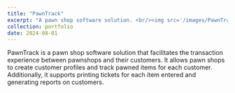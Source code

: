 ```yaml
---
title: "PawnTrack"
excerpt: "A pawn shop software solution. <br/><img src='/images/PawnTrack.svg'>"
collection: portfolio
date: 2024-08-01
---
```


PawnTrack is a pawn shop software solution that facilitates the transaction experience between pawnshops and their customers. It allows pawn shops to create customer profiles and track pawned items for each customer. Additionally, it supports printing tickets for each item entered and generating reports on customers. 
